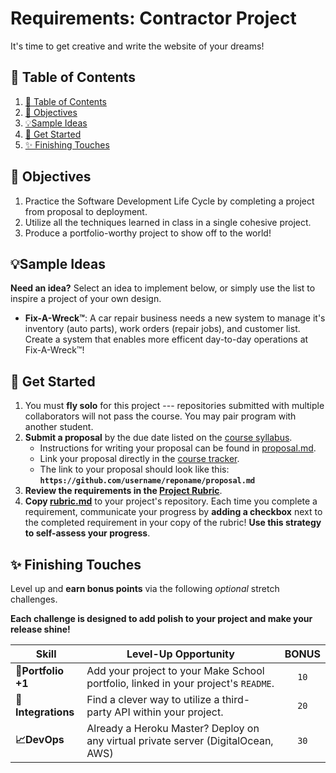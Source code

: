 # Requirements: Contractor Project

It's time to get creative and write the website of your dreams!

## 📖 Table of Contents

1. [📖 Table of Contents](#%f0%9f%93%96-table-of-contents)
2. [📝 Objectives](#%f0%9f%93%9d-objectives)
3. [💡Sample Ideas](#%f0%9f%92%a1sample-ideas)
4. [🚧 Get Started](#%f0%9f%9a%a7-get-started)
5. [✨ Finishing Touches](#%e2%9c%a8-finishing-touches)

## 📝 Objectives

1. Practice the Software Development Life Cycle by completing a project from proposal to deployment.
1. Utilize all the techniques learned in class in a single cohesive project.
1. Produce a portfolio-worthy project to show off to the world!

## 💡Sample Ideas

**Need an idea?** Select an idea to implement below, or simply use the list to inspire a project of your own design.

* **Fix-A-Wreck™️**: A car repair business needs a new system to manage it's inventory (auto parts), work orders (repair jobs), and customer list. Create a system that enables more efficent day-to-day operations at Fix-A-Wreck️™!

## 🚧 Get Started

1. You must **fly solo** for this project --- repositories submitted with multiple collaborators will not pass the course. You may pair program with another student.
2. **Submit a proposal** by the due date listed on the [course syllabus](README.md#Schedule).
    * Instructions for writing your proposal can be found in [proposal.md](Projects/proposal.md).
    * Link your proposal directly in the [course tracker](https://make.sc/trackbew1.3).
    * The link to your proposal should look like this: **`https://github.com/username/reponame/proposal.md`**
3. **Review the requirements in the [Project Rubric](Projects/rubric.md)**.
4. **Copy [rubric.md](Projects/rubric.md)** to your project's repository. Each time you complete a requirement, communicate your progress by **adding a checkbox** next to the completed requirement in your copy of the rubric! **Use this strategy to self-assess your progress**.

## ✨ Finishing Touches

Level up and **earn bonus points** via the following _optional_ stretch challenges.

**Each challenge is designed to add polish to your project and make your release shine!**

| Skill              | Level-Up Opportunity                                                               | BONUS |
| ------------------ | ---------------------------------------------------------------------------------- | :---: |
| **🎉Portfolio +1** | Add your project to your Make School portfolio, linked in your project's `README`. | `10`  |
| **🔌Integrations** | Find a clever way to utilize a third-party API within your project.                | `20`  |
| **📈DevOps**       | Already a Heroku Master? Deploy on any virtual private server (DigitalOcean, AWS)  | `30`  |
